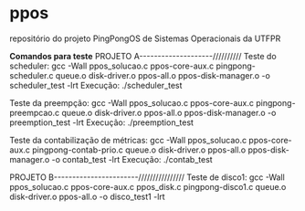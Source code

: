 # ppos
repositório do projeto PingPongOS de Sistemas Operacionais da UTFPR

**Comandos para teste**
PROJETO A--------------------//////////
Teste do scheduler: gcc -Wall ppos_solucao.c ppos-core-aux.c pingpong-scheduler.c queue.o disk-driver.o ppos-all.o ppos-disk-manager.o -o scheduler_test -lrt
Execução: ./scheduler_test

Teste da preempção: gcc -Wall ppos_solucao.c ppos-core-aux.c pingpong-preempcao.c queue.o disk-driver.o ppos-all.o ppos-disk-manager.o -o preemption_test -lrt
Execução: ./preemption_test

Teste da contabilização de métricas: gcc -Wall ppos_solucao.c ppos-core-aux.c pingpong-contab-prio.c queue.o disk-driver.o ppos-all.o ppos-disk-manager.o -o contab_test -lrt
Execução: ./contab_test

PROJETO B-----------------------////////////////
Teste de disco1: gcc -Wall ppos_solucao.c ppos-core-aux.c ppos_disk.c pingpong-disco1.c queue.o disk-driver.o ppos-all.o -o disco_test1 -lrt 
